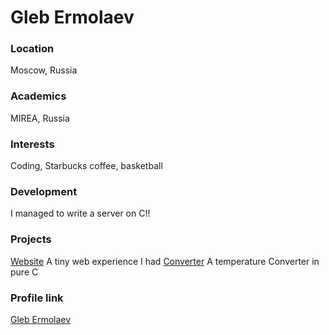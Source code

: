 # Gleb Ermolaev

### Location

Moscow, Russia

### Academics

MIREA, Russia

### Interests

Coding, Starbucks coffee, basketball

### Development

I managed to write a server on C!!

### Projects

[Website](https://github.com/Ermolaeff/Ermolaeff.github.io) A tiny web experience I had
[Converter](https://github.com/Ermolaeff/homework) A temperature Converter in pure C

### Profile link

[Gleb Ermolaev](https://github.com/Ermolaeff)

